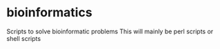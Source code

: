 # bioinformatics
Scripts to solve bioinformatic problems
This will mainly be perl scripts or shell scripts
